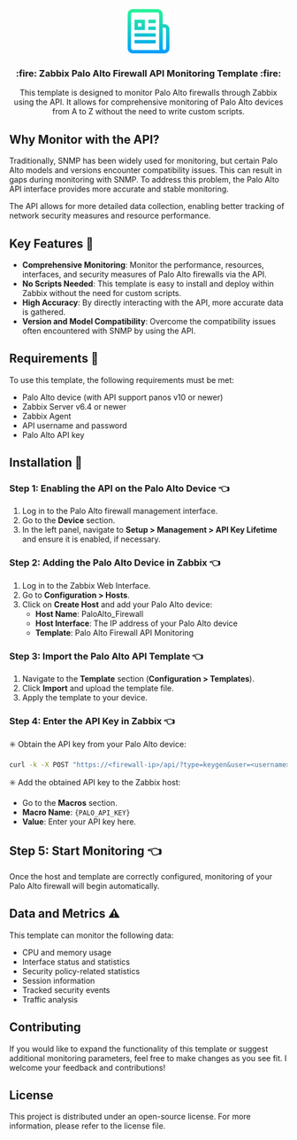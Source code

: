 <div align="center">
  <a href="https://github.com/github_username/repo_name">
    <img src="images/logo.png" alt="Logo" width="80" height="80">
  </a>

<h3 align="center">:fire: Zabbix Palo Alto Firewall API Monitoring Template :fire:</h3>

  <p align="center">
      This template is designed to monitor Palo Alto firewalls through Zabbix using the API. It allows for comprehensive monitoring of Palo Alto devices from A to Z without the need to write custom scripts.
  </p>
</div>

## Why Monitor with the API?

Traditionally, SNMP has been widely used for monitoring, but certain Palo Alto models and versions encounter compatibility issues. This can result in gaps during monitoring with SNMP. To address this problem, the Palo Alto API interface provides more accurate and stable monitoring.

The API allows for more detailed data collection, enabling better tracking of network security measures and resource performance.

## Key Features :rocket:

- **Comprehensive Monitoring**: Monitor the performance, resources, interfaces, and security measures of Palo Alto firewalls via the API.
- **No Scripts Needed**: This template is easy to install and deploy within Zabbix without the need for custom scripts.
- **High Accuracy**: By directly interacting with the API, more accurate data is gathered.
- **Version and Model Compatibility**: Overcome the compatibility issues often encountered with SNMP by using the API.

## Requirements :page_with_curl:

To use this template, the following requirements must be met:

- Palo Alto device (with API support panos v10 or newer)
- Zabbix Server v6.4 or newer
- Zabbix Agent
- API username and password
- Palo Alto API key

## Installation :lotus_position:

### Step 1: Enabling the API on the Palo Alto Device :point_left:

1. Log in to the Palo Alto firewall management interface.
2. Go to the **Device** section.
3. In the left panel, navigate to **Setup > Management > API Key Lifetime** and ensure it is enabled, if necessary.

### Step 2: Adding the Palo Alto Device in Zabbix :point_left:

1. Log in to the Zabbix Web Interface.
2. Go to **Configuration > Hosts**.
3. Click on **Create Host** and add your Palo Alto device:
   - **Host Name**: PaloAlto_Firewall
   - **Host Interface**: The IP address of your Palo Alto device
   - **Template**: Palo Alto Firewall API Monitoring

### Step 3: Import the Palo Alto API Template :point_left:

1. Navigate to the **Template** section (**Configuration > Templates**).
2. Click **Import** and upload the template file.
3. Apply the template to your device.

### Step 4: Enter the API Key in Zabbix :point_left:

:eight_spoked_asterisk: Obtain the API key from your Palo Alto device:
   ```bash
   curl -k -X POST "https://<firewall-ip>/api/?type=keygen&user=<username>&password=<password>"
   ```
:eight_spoked_asterisk: Add the obtained API key to the Zabbix host:
   - Go to the **Macros** section.
   - **Macro Name**: `{PALO_API_KEY}`
   - **Value**: Enter your API key here.

## Step 5: Start Monitoring :point_left:

Once the host and template are correctly configured, monitoring of your Palo Alto firewall will begin automatically.

## Data and Metrics :warning:

This template can monitor the following data:

- CPU and memory usage
- Interface status and statistics
- Security policy-related statistics
- Session information
- Tracked security events
- Traffic analysis

## Contributing

If you would like to expand the functionality of this template or suggest additional monitoring parameters, feel free to make changes as you see fit. I welcome your feedback and contributions!

## License

This project is distributed under an open-source license. For more information, please refer to the license file.
